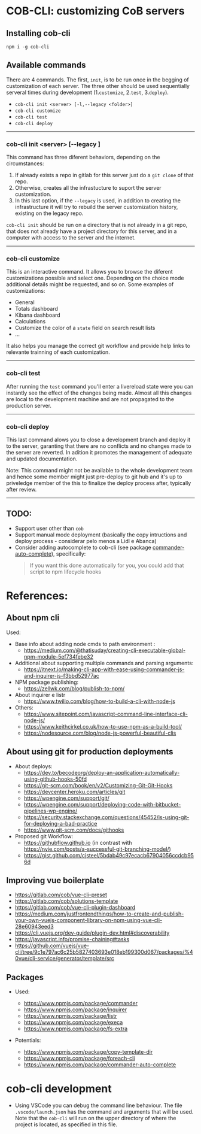 # COB-CLI: customizing CoB servers

## Installing cob-cli
`npm i -g cob-cli`

## Available commands

There are 4 commands. The first, `init`, is to be run once in the begging of customization of each server. The three other should be used sequentially serveral times during development (1.`customize`, 2.`test`, 3.`deploy`).

 * `cob-cli init <server> [-l,--legacy <folder>]`
 * `cob-cli customize`
 * `cob-cli test`
 * `cob-cli deploy`

---

### cob-cli init \<server> [--legacy <folder>]

This command has three diferent behaviors, depending on the circumstances:
 1. If already exists a repo in gitlab for this server just do a `git clone` of that repo.
 2. Otherwise, creates all the infrastucture to suport the server customization. 
 3. In this last option, if the `--legacy` is used, in addition to creating the infrastructure it will try to rebuild the server customization history, existing on the legacy repo.

`cob-cli init` should be run on a directory that is not already in a git repo, that does not already have a project directory for this server, and in a computer with access to the server and the internet.

---

### cob-cli customize

This is an interactive command. It allows you to browse the diferent customizations possible and select one. Depending on the choice mode additional details might be requested, and so on. Some examples of customizations:

 * General 
 * Totals dashboard
 * Kibana dashboard
 * Calculations
 * Customize the color of a `state` field on search result lists
 * ...

It also helps you manage the correct git workflow and provide help links to relevante trainning of each customization.

---

### cob-cli test
After running the `test` command you'll enter a livereload state were you can instantly see the effect of the changes being made. Almost all this changes are local to the development machine and are not propagated to the production server.

---

### cob-cli deploy
This last command alows you to close a development branch and deploy it to the server, garanting that there are no conflicts and no changes made to the server are reverted.
In adition it promotes the management of adequate and updated documentation.

Note: This command might not be available to the whole development team and hence some member might just pre-deploy to git hub and it's up to priveledge member of the this to finalize the deploy process after, typically after review.

---

## TODO:
   * Support user other than `cob`
   * Support manual mode deployment (basically the copy intructions and deploy process - considerar pelo menos a Lidl e Abanca)
   * Consider adding autocomplete to cob-cli (see package [commander-auto-complete](https://www.npmjs.com/package/commander-auto-complete)), specifically:
      > If you want this done automatically for you, you could add that script to npm lifecycle hooks


# References:

## About npm cli
Used:
   * Base info about adding node cmds to path environment :
      * https://medium.com/@thatisuday/creating-cli-executable-global-npm-module-5ef734febe32
   * Additional about supporting multiple commands and parsing arguments: 
      * https://itnext.io/making-cli-app-with-ease-using-commander-js-and-inquirer-js-f3bbd52977ac
   * NPM package publishing: 
      * https://zellwk.com/blog/publish-to-npm/
   * About inquirer e listr
      * https://www.twilio.com/blog/how-to-build-a-cli-with-node-js
   * Others:
      * https://www.sitepoint.com/javascript-command-line-interface-cli-node-js/
      * https://www.keithcirkel.co.uk/how-to-use-npm-as-a-build-tool/
      * https://nodesource.com/blog/node-js-powerful-beautiful-clis

## About using git for production deployments
   * About deploys: 
      * https://dev.to/becodeorg/deploy-an-application-automatically-using-github-hooks-50fd
      * https://git-scm.com/book/en/v2/Customizing-Git-Git-Hooks
      * https://devcenter.heroku.com/articles/git
      * https://wpengine.com/support/git/
      * https://wpengine.com/support/deploying-code-with-bitbucket-pipelines-wp-engine/
      * https://security.stackexchange.com/questions/45452/is-using-git-for-deploying-a-bad-practice
      * https://www.git-scm.com/docs/githooks
   * Proposed git Workflow: 
      * https://githubflow.github.io (in contrast with https://nvie.com/posts/a-successful-git-branching-model/)
      * https://gist.github.com/cjsteel/5bdab49c97ecacb67904056ccdcb956d

## Improving vue boilerplate
 * https://gitlab.com/cob/vue-cli-preset
 * https://gitlab.com/cob/solutions-template
 * https://gitlab.com/cob/vue-cli-plugin-dashboard
 * https://medium.com/justfrontendthings/how-to-create-and-publish-your-own-vuejs-component-library-on-npm-using-vue-cli-28e60943eed3
 * https://cli.vuejs.org/dev-guide/plugin-dev.html#discoverability
 * https://javascript.info/promise-chaining#tasks
 * https://github.com/vuejs/vue-cli/tree/9c1e797ac6c25b5827403693e018eb199300d067/packages/%40vue/cli-service/generator/template/src

## Packages 
   * Used:
      * https://www.npmjs.com/package/commander
      * https://www.npmjs.com/package/inquirer
      * https://www.npmjs.com/package/listr
      * https://www.npmjs.com/package/execa
      * https://www.npmjs.com/package/fs-extra

   * Potentials:
      * https://www.npmjs.com/package/copy-template-dir
      * https://www.npmjs.com/package/foreach-cli
      * https://www.npmjs.com/package/commander-auto-complete

# cob-cli development

 * Using VSCode you can debug the command line behaviour. The file `.vscode/launch.json` has the command and arguments that will be used. Note that the `cob-cli` will run on the upper directory of where the project is located, as specified in this file.